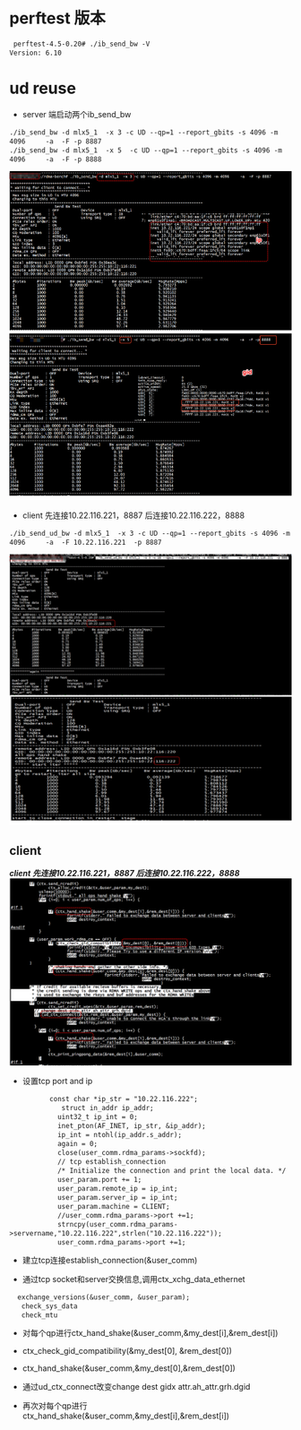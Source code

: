
#  perftest 版本

```
 perftest-4.5-0.20# ./ib_send_bw -V
Version: 6.10
```

# ud reuse

+ server 端启动两个ib_send_bw   

```
./ib_send_bw -d mlx5_1  -x 3 -c UD --qp=1 --report_gbits -s 4096 -m 4096     -a  -F -p 8887
./ib_send_bw -d mlx5_1  -x 5  -c UD --qp=1 --report_gbits -s 4096 -m 4096     -a  -F -p 8888
```


![images](srv.png)


+ client 先连接10.22.116.221，8887 后连接10.22.116.222，8888


```
./ib_send_ud_bw -d mlx5_1  -x 3 -c UD --qp=1 --report_gbits -s 4096 -m 4096     -a  -F 10.22.116.221  -p 8887

```

![images](cli.png)



## client

***client 先连接10.22.116.221，8887 后连接10.22.116.222，8888***
![images](cli2.png)

+ 设置tcp port and ip     
```
          const char *ip_str = "10.22.116.222";
             struct in_addr ip_addr;
            uint32_t ip_int = 0;
            inet_pton(AF_INET, ip_str, &ip_addr);
            ip_int = ntohl(ip_addr.s_addr);
            again = 0;
            close(user_comm.rdma_params->sockfd);
            // tcp establish_connection
            /* Initialize the connection and print the local data. */
            user_param.port += 1;
            user_param.remote_ip = ip_int;
            user_param.server_ip = ip_int;
            user_param.machine = CLIENT;
            //user_comm.rdma_params->port +=1;
            strncpy(user_comm.rdma_params->servername,"10.22.116.222",strlen("10.22.116.222"));
            user_comm.rdma_params->port +=1;
```
+ 建立tcp连接establish_connection(&user_comm)        

+ 通过tcp socket和server交换信息,调用ctx_xchg_data_ethernet      


```
  exchange_versions(&user_comm, &user_param);
   check_sys_data
   check_mtu
```

+ 对每个qp进行ctx_hand_shake(&user_comm,&my_dest[i],&rem_dest[i])        

+ ctx_check_gid_compatibility(&my_dest[0], &rem_dest[0])    


+ ctx_hand_shake(&user_comm,&my_dest[0],&rem_dest[0])    

+ 通过ud_ctx_connect改变change dest gidx attr.ah_attr.grh.dgid      


+ 再次对每个qp进行ctx_hand_shake(&user_comm,&my_dest[i],&rem_dest[i])   